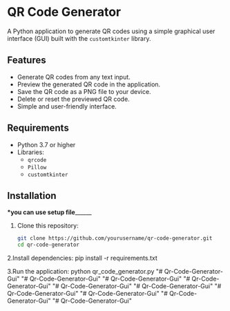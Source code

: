 # QR Code Generator

A Python application to generate QR codes using a simple graphical user interface (GUI) built with the `customtkinter` library.

## Features

- Generate QR codes from any text input.
- Preview the generated QR code in the application.
- Save the QR code as a PNG file to your device.
- Delete or reset the previewed QR code.
- Simple and user-friendly interface.

## Requirements

- Python 3.7 or higher
- Libraries:
  - `qrcode`
  - `Pillow`
  - `customtkinter`

## Installation  
__________________*you can use setup file________________________

1. Clone this repository:
   ```bash
   git clone https://github.com/yourusername/qr-code-generator.git
   cd qr-code-generator

2.Install dependencies:
  pip install -r requirements.txt

3.Run the application:
  python qr_code_generator.py
"# Qr-Code-Generator-Gui" 
"# Qr-Code-Generator-Gui" 
"# Qr-Code-Generator-Gui" 
"# Qr-Code-Generator-Gui" 
"# Qr-Code-Generator-Gui" 
"# Qr-Code-Generator-Gui" 
"# Qr-Code-Generator-Gui" 
"# Qr-Code-Generator-Gui" 
"# Qr-Code-Generator-Gui" 
"# Qr-Code-Generator-Gui" 
